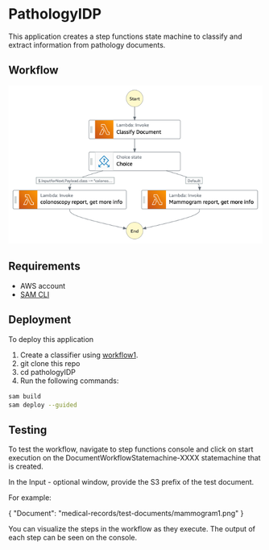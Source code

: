 # PathologyIDP

This application creates a step functions state machine to classify and extract information from pathology documents. 

## Workflow 

![Workflow architecture](/images/workflow-img.png)

## Requirements 

- AWS account 
- [SAM CLI](https://docs.aws.amazon.com/serverless-application-model/latest/developerguide/install-sam-cli.html)

## Deployment 

To deploy this application
1. Create a classifier using [workflow1](https://github.com/aws-samples/aws-document-classifier-and-splitter). 
2. git clone this repo
3. cd pathologyIDP
4. Run the following commands: 

```bash 
sam build 
sam deploy --guided 
``` 

## Testing 

To test the workflow, navigate to step functions console and click on start execution on the DocumentWorkflowStatemachine-XXXX statemachine that is created. 

In the Input - optional window, provide the S3 prefix of the test document. 

For example: 

{
    "Document": "medical-records/test-documents/mammogram1.png"
}

You can visualize the steps in the workflow as they execute. The output of each step can be seen on the console. 
